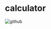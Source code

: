 # calculator

![github](https://user-images.githubusercontent.com/50890978/95771851-70c4c880-0cc4-11eb-9696-49c70d7861cc.gif)

